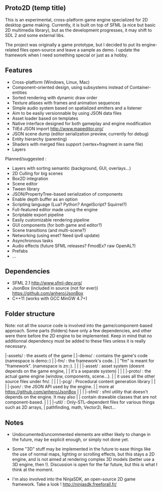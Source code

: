 Proto2D (temp title)
--------------------

This is an experimental, cross-platform game engine specialized for 2D desktop
game making. Currently, it is built on top of SFML
(a nice but basic 2D multimedia library), but as the development progresses,
it may shift to SDL 2 and some external libs.

The project was originally a game prototype, but I decided to put its
engine-related files open-source and leave a sample as demo.
I update the framework when I need something special or just as a hobby.

Features
--------

- Cross-platform (Windows, Linux, Mac)
- Component-oriented design, using subsystems instead of Container-entities
- Sorted rendering with dynamic draw order
- Texture atlases with frames and animation sequences
- Simple audio system based on spatialized emitters and a listener
- Aim to be easily versionnable by using JSON data files
- Asset loader based on templates
- Native interface designed for both gameplay and engine modification
- TilEd JSON import http://www.mapeditor.org/
- JSON scene dump (editor serialization preview, currently for debug)
- Entity hierarchy (parenting)
- Shaders with merged files support (vertex+fragment in same file)
- Layers

Planned/suggested :

- Layers with sorting semantic (background, GUI, overlays...)
- 2D Culling for big scenes
- Box2D integration
- Scene editor
- Tween library
- JSON/PropertyTree-based serialization of components
- Enable depth buffer as an option
- Scripting language (Lua? Python? AngelScript? Squirrel?)
- Full-featured editor made using the engine
- Scriptable export pipeline
- Easily customizable rendering pipeline
- GUI components (for both game and editor?)
- Scene transitions (and multi-scene?)
- Networking (using enet? Need ipv6 update)
- Asynchronous tasks
- Audio effects (future SFML releases? FmodEx? raw OpenAL?)
- Prefabs
- ...

Dependencies
------------

- SFML 2.1 http://www.sfml-dev.org/
- JsonBox (included in source (not for ever)) https://github.com/anhero/JsonBox
- C++11 (works with GCC MinGW 4.7+)

Folder structure
----------------

Note: not all the source code is involved into the game/component-based
approach. Some parts (folders) have only a few dependencies,
and other were there before the 2D engine to be implemented. Keep in mind that
no additionnal dependency must be added to these files unless it is really
necessary.

|-assets/    : the assets of the game
|
|-demo/       : contains the game's code (namespace is demo::)
|
|-fm/        : the framework's code.
| |            "fm" is meant for "framework". (namespace is zn::).
| |
| |-asset/   : asset system (doesnt depends on the game engine,
| |              it's a separate system)
| |
| |-proto/   : the actual game engine (window, components, scene...).
| |            it uses all the other source files under fm/.
| |
| |-pcg/     : Procedural content generation library
| |
| |-json/    : the JSON API used by the engine.
| |              more at https://github.com/anhero/JsonBox
| |
| |-sfml/    : sfml utility that doesn't depends on the engine. It may also
| |            contain drawable classes that are not component-based.
| |
| |-util/    : Only-STL-dependent files for various things such as 2D arrays,
|            pathfinding, math, Vector2i, Rect...

Notes
-----

- Undocumented/uncommented elements are either likely to change in the future,
may be explicit enough, or simply not done yet.

- Some "3D" stuff may be implemented in the future to ease things like
the use of normal maps, lighting or scrolling effects, but this stays a 2D engine,
and is not aimed at rendering complex 3D models (better use a 3D engine, then !).
Discussion is open for the far future, but this is what I think at the moment.

- I'm also involved into the NinjaSDK, an open-source 2D game framework.
Take a look ! http://ninjasdk.freeforall.fr/

